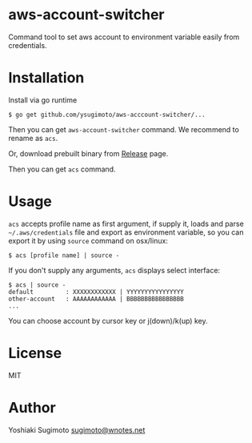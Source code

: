 # aws-account-switcher

Command tool to set aws account to environment variable easily from credentials.

# Installation

Install via go runtime

```
$ go get github.com/ysugimoto/aws-acccount-switcher/...
```

Then you can get `aws-account-switcher` command. We recommend to rename as `acs`.


Or, download prebuilt binary from [Release](https://github.com/ysugimoto/aws-account-switcher/releases) page.

Then you can get `acs` command.

# Usage

`acs` accepts profile name as first argument, if supply it, loads and parse `~/.aws/credentials` file and export as environment variable, so you can export it by using `source` command on osx/linux:

```
$ acs [profile name] | source -
```

If you don't supply any arguments, `acs` displays select interface:

```
$ acs | source -
default         : XXXXXXXXXXXX | YYYYYYYYYYYYYYYY
other-account   : AAAAAAAAAAAA | BBBBBBBBBBBBBBBB
...
```

You can choose account by cursor key or j(down)/k(up) key.

# License

MIT

# Author

Yoshiaki Sugimoto <sugimoto@wnotes.net>

